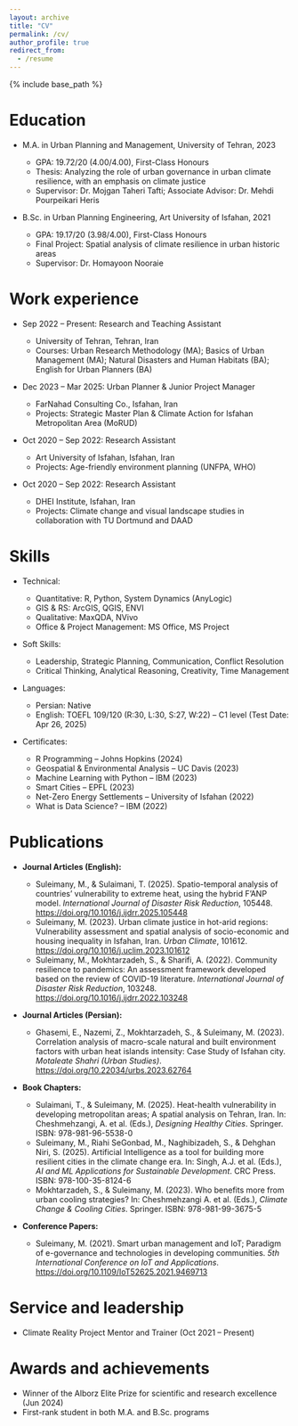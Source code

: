 ```yaml
---
layout: archive
title: "CV"
permalink: /cv/
author_profile: true
redirect_from:
  - /resume
---
```


{% include base_path %}

Education
======
* M.A. in Urban Planning and Management, University of Tehran, 2023  
  * GPA: 19.72/20 (4.00/4.00), First-Class Honours  
  * Thesis: Analyzing the role of urban governance in urban climate resilience, with an emphasis on climate justice  
  * Supervisor: Dr. Mojgan Taheri Tafti; Associate Advisor: Dr. Mehdi Pourpeikari Heris

* B.Sc. in Urban Planning Engineering, Art University of Isfahan, 2021  
  * GPA: 19.17/20 (3.98/4.00), First-Class Honours  
  * Final Project: Spatial analysis of climate resilience in urban historic areas  
  * Supervisor: Dr. Homayoon Nooraie

Work experience
======
* Sep 2022 – Present: Research and Teaching Assistant  
  * University of Tehran, Tehran, Iran  
  * Courses: Urban Research Methodology (MA); Basics of Urban Management (MA); Natural Disasters and Human Habitats (BA); English for Urban Planners (BA)

* Dec 2023 – Mar 2025: Urban Planner & Junior Project Manager  
  * FarNahad Consulting Co., Isfahan, Iran  
  * Projects: Strategic Master Plan & Climate Action for Isfahan Metropolitan Area (MoRUD)

* Oct 2020 – Sep 2022: Research Assistant  
  * Art University of Isfahan, Isfahan, Iran  
  * Projects: Age-friendly environment planning (UNFPA, WHO)

* Oct 2020 – Sep 2022: Research Assistant  
  * DHEI Institute, Isfahan, Iran  
  * Projects: Climate change and visual landscape studies in collaboration with TU Dortmund and DAAD

Skills
======
* Technical:
  * Quantitative: R, Python, System Dynamics (AnyLogic)
  * GIS & RS: ArcGIS, QGIS, ENVI
  * Qualitative: MaxQDA, NVivo
  * Office & Project Management: MS Office, MS Project

* Soft Skills:
  * Leadership, Strategic Planning, Communication, Conflict Resolution
  * Critical Thinking, Analytical Reasoning, Creativity, Time Management

* Languages:
  * Persian: Native  
  * English: TOEFL 109/120 (R:30, L:30, S:27, W:22) – C1 level (Test Date: Apr 26, 2025)

* Certificates:
  * R Programming – Johns Hopkins (2024)
  * Geospatial & Environmental Analysis – UC Davis (2023)
  * Machine Learning with Python – IBM (2023)
  * Smart Cities – EPFL (2023)
  * Net-Zero Energy Settlements – University of Isfahan (2022)
  * What is Data Science? – IBM (2022)

Publications
======
* **Journal Articles (English):**
  * Suleimany, M., & Sulaimani, T. (2025). Spatio-temporal analysis of countries’ vulnerability to extreme heat, using the hybrid F’ANP model. *International Journal of Disaster Risk Reduction*, 105448. https://doi.org/10.1016/j.ijdrr.2025.105448
  * Suleimany, M. (2023). Urban climate justice in hot-arid regions: Vulnerability assessment and spatial analysis of socio-economic and housing inequality in Isfahan, Iran. *Urban Climate*, 101612. https://doi.org/10.1016/j.uclim.2023.101612
  * Suleimany, M., Mokhtarzadeh, S., & Sharifi, A. (2022). Community resilience to pandemics: An assessment framework developed based on the review of COVID-19 literature. *International Journal of Disaster Risk Reduction*, 103248. https://doi.org/10.1016/j.ijdrr.2022.103248

* **Journal Articles (Persian):**
  * Ghasemi, E., Nazemi, Z., Mokhtarzadeh, S., & Suleimany, M. (2023). Correlation analysis of macro-scale natural and built environment factors with urban heat islands intensity: Case Study of Isfahan city. *Motaleate Shahri (Urban Studies)*. https://doi.org/10.22034/urbs.2023.62764

* **Book Chapters:**
  * Sulaimani, T., & Suleimany, M. (2025). Heat-health vulnerability in developing metropolitan areas; A spatial analysis on Tehran, Iran. In: Cheshmehzangi, A. et al. (Eds.), *Designing Healthy Cities*. Springer. ISBN: 978-981-96-5538-0
  * Suleimany, M., Riahi SeGonbad, M., Naghibizadeh, S., & Dehghan Niri, S. (2025). Artificial Intelligence as a tool for building more resilient cities in the climate change era. In: Singh, A.J. et al. (Eds.), *AI and ML Applications for Sustainable Development*. CRC Press. ISBN: 978-100-35-8124-6
  * Mokhtarzadeh, S., & Suleimany, M. (2023). Who benefits more from urban cooling strategies? In: Cheshmehzangi A. et al. (Eds.), *Climate Change & Cooling Cities*. Springer. ISBN: 978-981-99-3675-5

* **Conference Papers:**
  * Suleimany, M. (2021). Smart urban management and IoT; Paradigm of e-governance and technologies in developing communities. *5th International Conference on IoT and Applications*. https://doi.org/10.1109/IoT52625.2021.9469713

Service and leadership
======
* Climate Reality Project Mentor and Trainer (Oct 2021 – Present)

Awards and achievements
======
* Winner of the Alborz Elite Prize for scientific and research excellence (Jun 2024)
* First-rank student in both M.A. and B.Sc. programs
